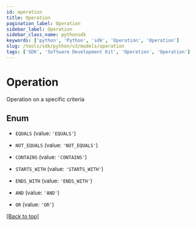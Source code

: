 ```yaml
---
id: operation
title: Operation
pagination_label: Operation
sidebar_label: Operation
sidebar_class_name: pythonsdk
keywords: ['python', 'Python', 'sdk', 'Operation', 'Operation'] 
slug: /tools/sdk/python/v3/models/operation
tags: ['SDK', 'Software Development Kit', 'Operation', 'Operation']
---
```


# Operation

Operation on a specific criteria

## Enum

* `EQUALS` (value: `'EQUALS'`)

* `NOT_EQUALS` (value: `'NOT_EQUALS'`)

* `CONTAINS` (value: `'CONTAINS'`)

* `STARTS_WITH` (value: `'STARTS_WITH'`)

* `ENDS_WITH` (value: `'ENDS_WITH'`)

* `AND` (value: `'AND'`)

* `OR` (value: `'OR'`)

[[Back to top]](#) 


